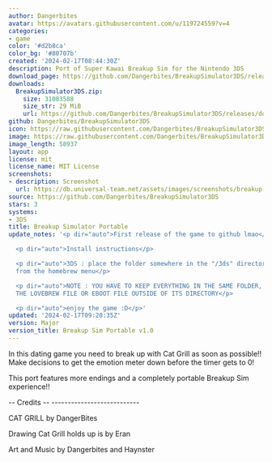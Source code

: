 ```yaml
---
author: Dangerbites
avatar: https://avatars.githubusercontent.com/u/119724559?v=4
categories:
- game
color: '#d2b8ca'
color_bg: '#80707b'
created: '2024-02-17T08:44:30Z'
description: Port of Super Kawai Breakup Sim for the Nintendo 3DS
download_page: https://github.com/Dangerbites/BreakupSimulator3DS/releases
downloads:
  BreakupSimulator3DS.zip:
    size: 31083588
    size_str: 29 MiB
    url: https://github.com/Dangerbites/BreakupSimulator3DS/releases/download/Major/BreakupSimulator3DS.zip
github: Dangerbites/BreakupSimulator3DS
icon: https://raw.githubusercontent.com/Dangerbites/BreakupSimulator3DS/main/breakup-icon.png
image: https://raw.githubusercontent.com/Dangerbites/BreakupSimulator3DS/main/breakup-banner.png
image_length: 58937
layout: app
license: mit
license_name: MIT License
screenshots:
- description: Screenshot
  url: https://db.universal-team.net/assets/images/screenshots/breakup-simulator-portable/screenshot.png
source: https://github.com/Dangerbites/BreakupSimulator3DS
stars: 3
systems:
- 3DS
title: Breakup Simulator Portable
update_notes: '<p dir="auto">First release of the game to github lmao</p>

  <p dir="auto">Install instructions</p>

  <p dir="auto">3DS : place the folder somewhere in the "/3ds" directory and run "Lovebrew"
  from the homebrew menu</p>

  <p dir="auto">NOTE : YOU HAVE TO KEEP EVERYTHING IN THE SAME FOLDER, DO NOT MOVE
  THE LOVEBREW FILE OR EBOOT FILE OUTSIDE OF ITS DIRECTORY</p>

  <p dir="auto">enjoy the game :D</p>'
updated: '2024-02-17T09:20:35Z'
version: Major
version_title: Breakup Sim Portable v1.0
---
```

In this dating game you need to break up with Cat Grill as soon as possible!! Make decisions to get the emotion meter down before the timer gets to 0!

This port features more endings and a completely portable Breakup Sim experience!!

-- Credits -- ---------------------------

CAT GRILL by DangerBites

Drawing Cat Grill holds up is by Eran

Art and Music by Dangerbites and Haynster